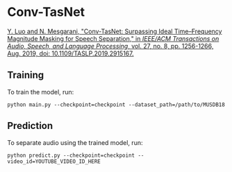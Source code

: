 # Conv-TasNet

[Y. Luo and N. Mesgarani, "Conv-TasNet: Surpassing Ideal Time–Frequency Magnitude Masking for Speech Separation," in *IEEE/ACM Transactions on Audio, Speech, and Language Processing*, vol. 27, no. 8, pp. 1256-1266, Aug. 2019, doi: 10.1109/TASLP.2019.2915167.](https://ieeexplore.ieee.org/document/8707065)

## Training

To train the model, run:
```
python main.py --checkpoint=checkpoint --dataset_path=/path/to/MUSDB18
```

## Prediction

To separate audio using the trained model, run:
```
python predict.py --checkpoint=checkpoint --video_id=YOUTUBE_VIDEO_ID_HERE
```